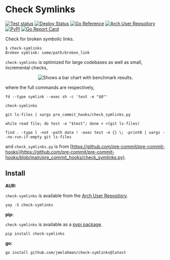 # Check Symlinks

[![Test status](https://github.com/jmelahman/check-symlinks/actions/workflows/test.yml/badge.svg)](https://github.com/jmelahman/check-symlinks/actions)
[![Deploy Status](https://github.com/jmelahman/check-symlinks/actions/workflows/release.yml/badge.svg)](https://github.com/jmelahman/check-symlinks/actions)
[![Go Reference](https://pkg.go.dev/badge/github.com/jmelahman/check-symlinks.svg)](https://pkg.go.dev/github.com/jmelahman/check-symlinks)
[![Arch User Repsoitory](https://img.shields.io/aur/version/check-symlinks)](https://aur.archlinux.org/packages/check-symlinks)
[![PyPI](https://img.shields.io/pypi/v/check-symlinks.svg)](https://pypi.org/project/check-symlinks/)
[![Go Report Card](https://goreportcard.com/badge/github.com/jmelahman/check-symlinks)](https://goreportcard.com/report/github.com/jmelahman/check-symlinks)

Check for broken symbolic links.

```shell
$ check-symlinks
Broken symlink: some/path/broken_link
```

`check-symlinks` is optimized for large codebases as well as small, incremental checks,

<p align="center">
  <picture align="center">
    <source media="(prefers-color-scheme: dark)" srcset="https://github.com/jmelahman/check-symlinks/assets/23436978/b6d5a6f1-d3ec-4786-a234-92840ec26fc4">
    <source media="(prefers-color-scheme: light)" srcset="https://github.com/jmelahman/check-symlinks/assets/23436978/5619ff9a-474b-4daa-a179-d8f6d8f046a5">
    <img alt="Shows a bar chart with benchmark results." src="https://github.com/jmelahman/check-symlinks/assets/23436978/5619ff9a-474b-4daa-a179-d8f6d8f046a5">
  </picture>
</p>

where the full commands are respectively,

```shell
fd --type symlink --exec sh -c 'test -e "$0"'

check-symlinks

git ls-files | xargs pre_commit_hooks/check_symlinks.py

while read file; do test -e "$test"; done < <(git ls-files)

find . -type l -not -path data ! -exec test -e {} \; -print0 | xargs --no-run-if-empty git ls-files
```

and `check_symlinks.py` is from [https://github.com/pre-commit/pre-commit-hooks](https://github.com/pre-commit/pre-commit-hooks/blob/main/pre_commit_hooks/check_symlinks.py).

## Install

**AUR:**

`check-symlinks` is available from the [Arch User Repository](https://aur.archlinux.org/packages/check-symlinks).

```shell
yay -S check-symlinks
```

**pip:**

`check-symlinks` is available as a [pypi package](https://pypi.org/project/check-symlinks/).

```shell
pip install check-symlinks
```

**go:**

```shell
go install github.com/jmelahman/check-symlinks@latest
```
